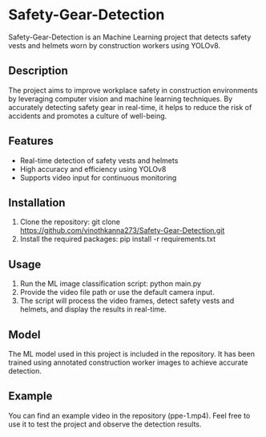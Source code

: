 # Safety-Gear-Detection
   Safety-Gear-Detection is an Machine Learning project that detects safety vests and helmets worn by construction workers using YOLOv8.

## Description
   The project aims to improve workplace safety in construction environments by leveraging computer vision and machine learning techniques. By accurately detecting safety gear in real-time, it helps to reduce the risk of accidents and promotes a culture of well-being.

## Features
* Real-time detection of safety vests and helmets
* High accuracy and efficiency using YOLOv8
* Supports video input for continuous monitoring

## Installation
1. Clone the repository: git clone https://github.com/vinothkanna273/Safety-Gear-Detection.git
2. Install the required packages: pip install -r requirements.txt

## Usage
1. Run the ML image classification script: python main.py 
2. Provide the video file path or use the default camera input.
3. The script will process the video frames, detect safety vests and helmets, and display the results in real-time.

## Model
The ML model used in this project is included in the repository. It has been trained using annotated construction worker images to achieve accurate detection.

## Example
You can find an example video in the repository (ppe-1.mp4). Feel free to use it to test the project and observe the detection results.
